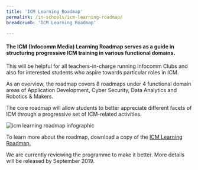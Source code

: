 ```yaml
---
title: 'ICM Learning Roadmap'
permalink: /in-schools/icm-learning-roadmap/
breadcrumb: 'ICM Learning Roadmap'

---
```



#### The ICM (Infocomm Media) Learning Roadmap serves as a guide in structuring progressive ICM training in various functional domains. 


This will be helpful for all teachers-in-charge running Infocomm Clubs and also for interested students who aspire towards particular roles in ICM.

As an overview, the roadmap covers 8 roadmaps under 4 functional domain areas of Application Development, Cyber Security, Data Analytics and Robotics & Makers.

The core roadmap will allow students to better appreciate different facets of ICM through a progressive set of ICM-related activities.

![icm learning roadmap infographic](/images/in-schools/icm-learning-roadmap/icm-learning-roadmap-infographic-final.jpg)

To learn more about the roadmap, download a copy of the [ICM Learning Roadmap.](/files/icm-learning-roadmap/icm-learning-roadmap.pdf)

We are currently reviewing the programme to make it better. More details will be released by September 2019.

